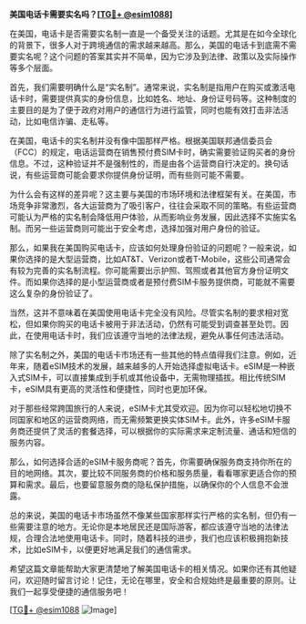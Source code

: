 **美国电话卡需要实名吗？[[TG💪+ @esim1088](https://t.me/s/esim1088)]**

在美国，电话卡是否需要实名制一直是一个备受关注的话题。尤其是在如今全球化的背景下，很多人对于跨境通信的需求越来越高。那么，美国的电话卡到底需不需要实名呢？这个问题的答案其实并不简单，因为它涉及到法律、政策以及实际操作等多个层面。

首先，我们需要明确什么是“实名制”。通常来说，实名制是指用户在购买或激活电话卡时，需要提供真实的身份信息，比如姓名、地址、身份证号码等。这种制度的主要目的是为了便于政府对用户的通信行为进行监管，同时也能有效打击非法活动，比如电信诈骗、走私等。

在美国，电话卡的实名制并没有像中国那样严格。根据美国联邦通信委员会（FCC）的规定，电话运营商在销售预付费SIM卡时，确实需要验证购买者的身份信息。不过，这种验证并不是强制性的，而是由各个运营商自行决定的。换句话说，有些运营商可能会要求你提供身份证明，而有些则可能不需要。

为什么会有这样的差异呢？这主要与美国的市场环境和法律框架有关。在美国，市场竞争非常激烈，各大运营商为了吸引客户，往往会采取不同的策略。有些运营商可能认为严格的实名制会降低用户体验，从而影响业务发展，因此选择不实施实名制。而另一些运营商则可能出于安全考虑，选择加强对用户身份的验证。

那么，如果我在美国购买电话卡，应该如何处理身份验证的问题呢？一般来说，如果你选择的是大型运营商，比如AT&T、Verizon或者T-Mobile，这些公司通常会有较为完善的实名制流程。你可能需要出示护照、驾照或者其他官方身份证明文件。而如果你选择的是小型运营商或者是预付费SIM卡服务提供商，可能就不需要这么复杂的身份验证了。

当然，这并不意味着在美国使用电话卡完全没有风险。尽管实名制的要求相对宽松，但如果你购买的电话卡被用于非法活动，仍然有可能受到调查甚至处罚。因此，在使用电话卡时，我们应该遵守当地的法律法规，避免从事任何违法活动。

除了实名制之外，美国的电话卡市场还有一些其他的特点值得我们注意。例如，近年来，随着eSIM技术的发展，越来越多的人开始选择虚拟电话卡。eSIM是一种嵌入式SIM卡，可以直接集成到手机或其他设备中，无需物理插拔。相比传统SIM卡，eSIM具有更高的灵活性和便捷性，同时也更加环保。

对于那些经常跨国旅行的人来说，eSIM卡尤其受欢迎。因为你可以轻松地切换不同国家和地区的运营商网络，而无需频繁更换实体SIM卡。此外，许多eSIM卡服务商还提供了灵活的套餐选择，可以根据你的实际需求来定制流量、通话和短信的服务内容。

那么，如何选择合适的eSIM卡服务商呢？首先，你需要确保服务商支持你所在的目的地网络。其次，要比较不同服务商的价格和服务质量，看看哪家更适合你的预算和需求。最后，也要留意服务商的隐私保护措施，以确保你的个人信息不会泄露。

总的来说，美国的电话卡市场虽然不像某些国家那样实行严格的实名制，但仍有一些需要注意的地方。无论你是本地居民还是国际游客，都应该遵守当地的法律法规，合理合法地使用电话卡。同时，随着科技的进步，我们也应该积极拥抱新技术，比如eSIM卡，以便更好地满足我们的通信需求。

希望这篇文章能帮助大家更清楚地了解美国电话卡的相关情况。如果你还有其他疑问，欢迎随时留言讨论！记住，无论在哪里，安全和合规始终是最重要的原则。让我们一起享受便捷的通信服务吧！

[[TG💪+ @esim1088](https://t.me/s/esim1088) ![Image](https://i.postimg.cc/4NQfJmqS/Snipaste-2025-05-13-00-14-12.png)]
